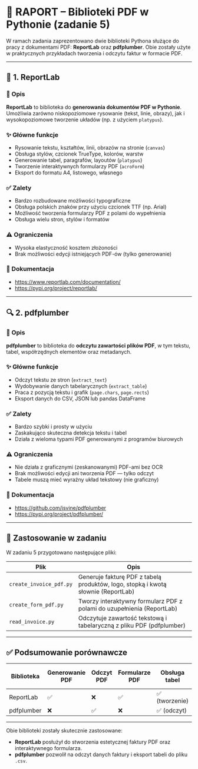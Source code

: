 # 📄 RAPORT – Biblioteki PDF w Pythonie (zadanie 5)

W ramach zadania zaprezentowano dwie biblioteki Pythona służące do pracy z dokumentami PDF: **ReportLab** oraz **pdfplumber**. Obie zostały użyte w praktycznych przykładach tworzenia i odczytu faktur w formacie PDF.

---

## 🧰 1. ReportLab

### 🔎 Opis
**ReportLab** to biblioteka do **generowania dokumentów PDF w Pythonie**. Umożliwia zarówno niskopoziomowe rysowanie (tekst, linie, obrazy), jak i wysokopoziomowe tworzenie układów (np. z użyciem `platypus`).

### ✨ Główne funkcje
- Rysowanie tekstu, kształtów, linii, obrazów na stronie (`canvas`)
- Obsługa stylów, czcionek TrueType, kolorów, warstw
- Generowanie tabel, paragrafów, layoutów (`platypus`)
- Tworzenie interaktywnych formularzy PDF (`acroForm`)
- Eksport do formatu A4, listowego, własnego

### ✅ Zalety
- Bardzo rozbudowane możliwości typograficzne
- Obsługa polskich znaków przy użyciu czcionek TTF (np. Arial)
- Możliwość tworzenia formularzy PDF z polami do wypełnienia
- Obsługa wielu stron, stylów i formatów

### ⚠️ Ograniczenia
- Wysoka elastyczność kosztem złożoności
- Brak możliwości edycji istniejących PDF-ów (tylko generowanie)

### 🔗 Dokumentacja
- https://www.reportlab.com/documentation/
- https://pypi.org/project/reportlab/

---

## 🔍 2. pdfplumber

### 🔎 Opis
**pdfplumber** to biblioteka do **odczytu zawartości plików PDF**, w tym tekstu, tabel, współrzędnych elementów oraz metadanych.

### ✨ Główne funkcje
- Odczyt tekstu ze stron (`extract_text`)
- Wydobywanie danych tabelarycznych (`extract_table`)
- Praca z pozycją tekstu i grafik (`page.chars`, `page.rects`)
- Eksport danych do CSV, JSON lub pandas DataFrame

### ✅ Zalety
- Bardzo szybki i prosty w użyciu
- Zaskakująco skuteczna detekcja tekstu i tabel
- Działa z wieloma typami PDF generowanymi z programów biurowych

### ⚠️ Ograniczenia
- Nie działa z graficznymi (zeskanowanymi) PDF-ami bez OCR
- Brak możliwości edycji ani tworzenia PDF — tylko odczyt
- Tabele muszą mieć wyraźny układ tekstowy (nie graficzny)

### 🔗 Dokumentacja
- https://github.com/jsvine/pdfplumber
- https://pypi.org/project/pdfplumber/

---

## 📁 Zastosowanie w zadaniu

W zadaniu 5 przygotowano następujące pliki:

| Plik                            | Opis                                                                              |
|---------------------------------|-----------------------------------------------------------------------------------|
| `create_invoice_pdf.py`         | Generuje fakturę PDF z tabelą produktów, logo, stopką i kwotą słownie (ReportLab) |
| `create_form_pdf.py`            | Tworzy interaktywny formularz PDF z polami do uzupełnienia (ReportLab)            |
| `read_invoice.py`               | Odczytuje zawartość tekstową i tabelaryczną z pliku PDF (pdfplumber)              |

---

## ✅ Podsumowanie porównawcze

| Biblioteka    | Generowanie PDF  | Odczyt PDF | Formularze PDF | Obsługa tabel  | Edycja istniejących PDF |
|---------------|------------------|------------|----------------|----------------|-------------------------|
| ReportLab     |       ✅         |    ❌     |      ✅        | ✅ (tworzenie)|          ❌             |
| pdfplumber    |       ❌         |    ✅     |      ❌        | ✅ (odczyt)   |          ❌             |

---

Obie biblioteki zostały skutecznie zastosowane:
- **ReportLab** posłużył do stworzenia estetycznej faktury PDF oraz interaktywnego formularza.
- **pdfplumber** pozwolił na odczyt danych faktury i eksport tabeli do pliku `.csv`.

